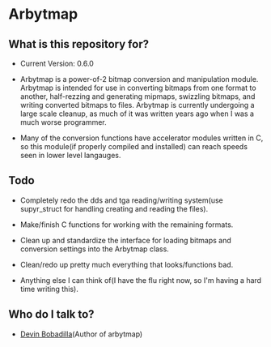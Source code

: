 # Arbytmap

## What is this repository for?

* Current Version: 0.6.0

* Arbytmap is a power-of-2 bitmap conversion and manipulation module. Arbytmap is intended for use in converting bitmaps from one format to another, half-rezzing and generating mipmaps, swizzling bitmaps, and writing converted bitmaps to files. Arbytmap is currently undergoing a large scale cleanup, as much of it was written years ago when I was a much worse programmer.

* Many of the conversion functions have accelerator modules written in C, so this module(if properly compiled and installed) can reach speeds seen in lower level langauges.


## Todo

* Completely redo the dds and tga reading/writing system(use supyr_struct for handling creating and reading the files).

* Make/finish C functions for working with the remaining formats.

* Clean up and standardize the interface for loading bitmaps and conversion settings into the Arbytmap class.

* Clean/redo up pretty much everything that looks/functions bad.

* Anything else I can think of(I have the flu right now, so I'm having a hard time writing this).

## Who do I talk to?

* [Devin Bobadilla](mosesbobadilla@gmail.com)(Author of arbytmap)